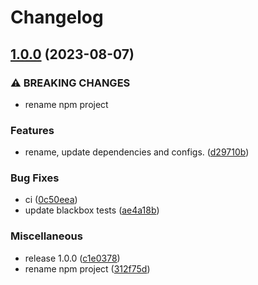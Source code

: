# Changelog

## [1.0.0](https://github.com/ChainSafe/web3.js-plugin-chainlink/compare/v0.1.0-alpha.0...v1.0.0) (2023-08-07)


### ⚠ BREAKING CHANGES

* rename npm project

### Features

* rename, update dependencies and configs. ([d29710b](https://github.com/ChainSafe/web3.js-plugin-chainlink/commit/d29710b5722de44d50cdd425808ac0631a355cfa))


### Bug Fixes

* ci ([0c50eea](https://github.com/ChainSafe/web3.js-plugin-chainlink/commit/0c50eea7249adfcd3c4a81a80291aa1a71937515))
* update blackbox tests ([ae4a18b](https://github.com/ChainSafe/web3.js-plugin-chainlink/commit/ae4a18b3f8c0f9297d90b6bcb26207f57b69dca6))


### Miscellaneous

* release 1.0.0 ([c1e0378](https://github.com/ChainSafe/web3.js-plugin-chainlink/commit/c1e03787ff79ed2d7522cddb7ff3b99391ea3893))
* rename npm project ([312f75d](https://github.com/ChainSafe/web3.js-plugin-chainlink/commit/312f75d64e16faead85ac5a990678b8aefae19a9))
